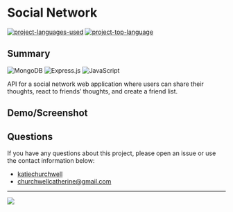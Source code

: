 # Social Network
  [![project-languages-used](https://img.shields.io/github/languages/count/katiechurchwell/social-network?color=important)](https://github.com/katiechurchwell/social-network)
  [![project-top-language](https://img.shields.io/github/languages/top/katiechurchwell/social-network?color=blueviolet)](https://github.com/katiechurchwell/social-network)

## Summary
![MongoDB](https://img.shields.io/badge/MongoDB-%234ea94b.svg?style=flat&logo=mongodb&logoColor=white)
![Express.js](https://img.shields.io/badge/express.js-%23404d59.svg?style=flat&logo=express&logoColor=%2361DAFB)
![JavaScript](https://img.shields.io/badge/JavaScript_ES6-%23323330.svg?style=flat&logo=javascript&logoColor=%23F7DF1E)

API for a social network web application where users can share their thoughts, react to friends’ thoughts, and create a friend list.
## Demo/Screenshot

## Questions
  If you have any questions about this project, please open an issue or use the contact information below:
  * [katiechurchwell](https://www.github.com/katiechurchwell)
  * [churchwellcatherine@gmail.com](mailto:churchwellcatherine@gmail.com)

---
  ![](https://img.shields.io/badge/license-MIT-blue)